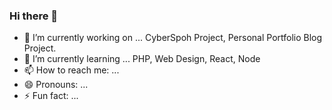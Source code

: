 ### Hi there 👋

- 🔭 I’m currently working on ... CyberSpoh Project, Personal Portfolio Blog Project.
- 🌱 I’m currently learning ... PHP, Web Design, React, Node
- 📫 How to reach me: ...
- 😄 Pronouns: ...
- ⚡ Fun fact: ...

